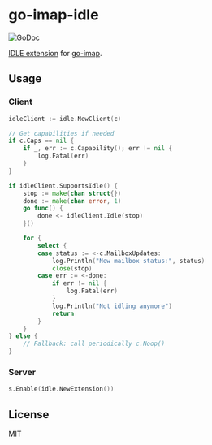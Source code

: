 # go-imap-idle

[![GoDoc](https://godoc.org/github.com/emersion/go-imap-idle?status.svg)](https://godoc.org/github.com/emersion/go-imap-idle)

[IDLE extension](https://tools.ietf.org/html/rfc2177) for [go-imap](https://github.com/emersion/go-imap).

## Usage

### Client

```go
idleClient := idle.NewClient(c)

// Get capabilities if needed
if c.Caps == nil {
	if _, err := c.Capability(); err != nil {
		log.Fatal(err)
	}
}

if idleClient.SupportsIdle() {
	stop := make(chan struct{})
	done := make(chan error, 1)
	go func() {
		done <- idleClient.Idle(stop)
	}()

	for {
		select {
		case status := <-c.MailboxUpdates:
			log.Println("New mailbox status:", status)
			close(stop)
		case err := <-done:
			if err != nil {
				log.Fatal(err)
			}
			log.Println("Not idling anymore")
			return
		}
	}
} else {
	// Fallback: call periodically c.Noop()
}
```

### Server

```go
s.Enable(idle.NewExtension())
```

## License

MIT
